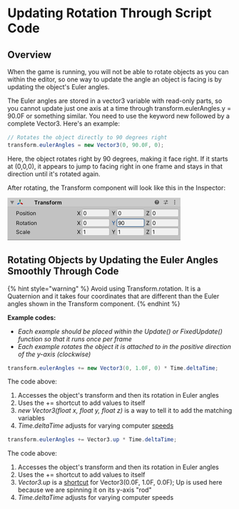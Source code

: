 # Updating Rotation Through Script Code

## Overview

When the game is running, you will not be able to rotate objects as you can within the editor, so one way to update the angle an object is facing is by updating the object's Euler angles.

The Euler angles are stored in a vector3 variable with read-only parts, so you cannot update just one axis at a time through transform.eulerAngles.y = 90.0F or something similar. You need to use the keyword new followed by a complete Vector3. Here's an example:

```csharp
// Rotates the object directly to 90 degrees right
transform.eulerAngles = new Vector3(0, 90.0F, 0);
```

Here, the object rotates right by 90 degrees, making it face right. If it starts at (0,0,0), it appears to jump to facing right in one frame and stays in that direction until it's rotated again.

After rotating, the Transform component will look like this in the Inspector:

![](<../../.gitbook/assets/image (174).png>)

## Rotating Objects by Updating the Euler Angles Smoothly Through Code

{% hint style="warning" %}
Avoid using Transform.rotation. It is a Quaternion and it takes four coordinates that are different than the Euler angles shown in the Transform component.
{% endhint %}

**Example codes:**

* _Each example should be placed within the Update() or FixedUpdate() function so that it runs once per frame_
* _Each example rotates the object it is attached to in the positive direction of the y-axis (clockwise)_

```csharp
transform.eulerAngles += new Vector3(0, 1.0F, 0) * Time.deltaTime;
```

The code above:

1. Accesses the object's transform and then its rotation in Euler angles
2. Uses the += shortcut to add values to itself
3. _new Vector3(float x, float y, float z)_ is a way to tell it to add the matching variables
4. _Time.deltaTime_ adjusts for varying computer [speeds](../controlling-speed.md)

```csharp
transform.eulerAngles += Vector3.up * Time.deltaTime;
```

The code above:

1. Accesses the object's transform and then its rotation in Euler angles
2. Uses the += shortcut to add values to itself
3. _Vector3.up_ is a [shortcut](../handy-transform-shortcuts.md) for Vector3(0.0F, 1.0F, 0.0F); Up is used here because we are spinning it on its y-axis "rod"
4. _Time.deltaTime_ adjusts for varying computer speeds
